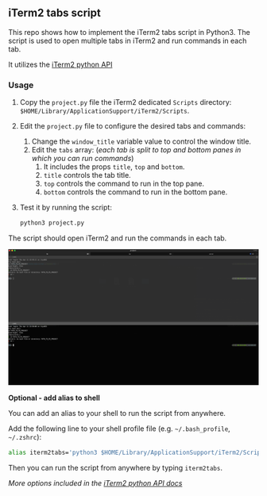 ## iTerm2 tabs script

This repo shows how to implement the iTerm2 tabs script in Python3. The script is used to open multiple tabs in iTerm2 and run commands in each tab.

It utilizes the [iTerm2 python API](https://iterm2.com/python-api/)

### Usage

1. Copy the `project.py` file the iTerm2 dedicated `Scripts` directory: `$HOME/Library/ApplicationSupport/iTerm2/Scripts`.

2. Edit the `project.py` file to configure the desired tabs and commands:
   1. Change the `window_title` variable value to control the window title.
   2. Edit the `tabs` array: (_each tab is split to top and bottom panes in which you can run commands_)
      1. It includes the props `title`, `top` and `bottom`.
      2. `title` controls the tab title.
      3. `top` controls the command to run in the top pane.
      4. `bottom` controls the command to run in the bottom pane.

3. Test it by running the script:
   ```bash
   python3 project.py
   ```
The script should open iTerm2 and run the commands in each tab.

![example](./pictures/example.png)

__Optional - add alias to shell__

You can add an alias to your shell to run the script from anywhere.

Add the following line to your shell profile file (e.g. `~/.bash_profile`, `~/.zshrc`):
```bash
alias iterm2tabs='python3 $HOME/Library/ApplicationSupport/iTerm2/Scripts/project.py'
```

Then you can run the script from anywhere by typing `iterm2tabs`.

_More options included in the [iTerm2 python API docs](https://iterm2.com/python-api/tutorial/running.html)_